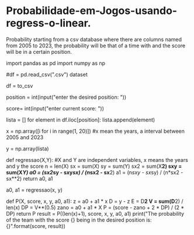 # Probabilidade-em-Jogos-usando-regress-o-linear.
Probability starting from a csv database where there are columns named from 2005 to 2023, the probability will be that of a time with and the score will be in a certain position.

import pandas as pd
import numpy as np


#df = pd.read_csv(".csv") dataset

df = to_csv

position = int(input("enter the desired position: "))

score= int(input("enter current score: "))


lista = []
for element in df.iloc[position]:
    lista.append(element)


x = np.array([i for i in range(1, 20)]) #x mean the years, a interval between 2005 and 2023


y = np.array(lista)


def regressao(X,Y): #X and Y are independent variables, x means the years and y the score
    n = len(X)
    sx = sum(X)
    sy = sum(Y)
    sx2 = sum(X**2)
    sxy = sum(X*Y)
    a0 = (sx2*sy - sxy*sx) / (n*sx2 - sx**2)
    a1 = (n*sxy - sx*sy) / (n*sx2 - sx**2)
    return a0, a1

a0, a1 = regressao(x, y)


def P(X, score, x, y, a0, a1):
    z = a0 + a1 * x
    D = y - z
    E = D**2
    V = sum(D**2) / len(x)
    DP = V**(0.5)
    zano = a0 + a1 * X
    P = (score - zano + 2 * DP) / (2 * DP)
    return P
result = P((len(x)+1), score, x, y, a0, a1)
print("The probability of the team with the score {} being in the desired position is: {}".format(score, result))
